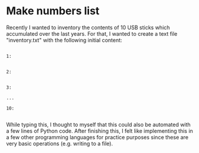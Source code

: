 
# Make numbers list

Recently I wanted to inventory the contents of 10 USB sticks which accumulated 
over the last years. For that, I wanted to create a text file "inventory.txt" 
with the following initial content:

```

1:


2:


3:

...

10:


```

While typing this, I thought to myself that this could also be automated with
a few lines of Python code. After finishing this, I felt like implementing this
in a few other programming languages for practice purposes since these are very
basic operations (e.g. writing to a file).

